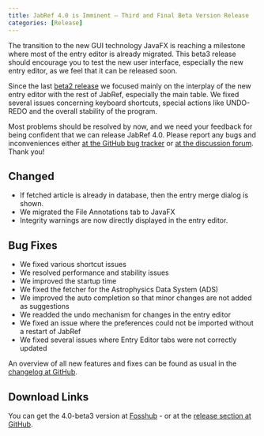 ```yaml
---
title: JabRef 4.0 is Imminent – Third and Final Beta Version Release
categories: [Release]
---
```


The transition to the new GUI technology JavaFX is reaching a milestone where most of the entry editor is already migrated.
This beta3 release should encourage you to test the new user interface, especially the new entry editor, as we feel that it can be released soon.

Since the last [beta2 release](http://blog.jabref.org/2017/07/19/JabRef4-0-beta2) we focused mainly on the interplay of the new entry editor with the rest of JabRef, especially the main table.
We fixed several issues concerning keyboard shortcuts, special actions like UNDO-REDO and the overall stability of the program.

Most problems should be resolved by now, and we need your feedback for being confident that we can release JabRef 4.0. Please report any bugs and inconveniences either [at the GitHub bug tracker](https://github.com/JabRef/jabref/issues/new) or [at the discussion forum](http://discourse.jabref.org). Thank you!

## Changed

- If fetched article is already in database, then the entry merge dialog is shown.
- We migrated the File Annotations tab to JavaFX
- Integrity warnings are now directly displayed in the entry editor.

## Bug Fixes

- We fixed various shortcut issues
- We resolved performance and stability issues
- We improved the startup time
- We fixed the fetcher for the Astrophysics Data System (ADS)
- We improved the auto completion so that minor changes are not added as suggestions
- We readded the undo mechanism for changes in the entry editor
- We fixed an issue where the preferences could not be imported without a restart of JabRef
- We fixed several issues where Entry Editor tabs were not correctly updated

An overview of all new features and fixes can be found as usual in the [changelog at GitHub](https://github.com/JabRef/jabref/blob/v4.0-beta3/CHANGELOG.md).

## Download Links

You can get the 4.0-beta3 version at [Fosshub](http://www.fosshub.com/JabRef.html) - or at the [release section at GitHub](https://github.com/JabRef/jabref/releases/tag/v4.0-beta3).
